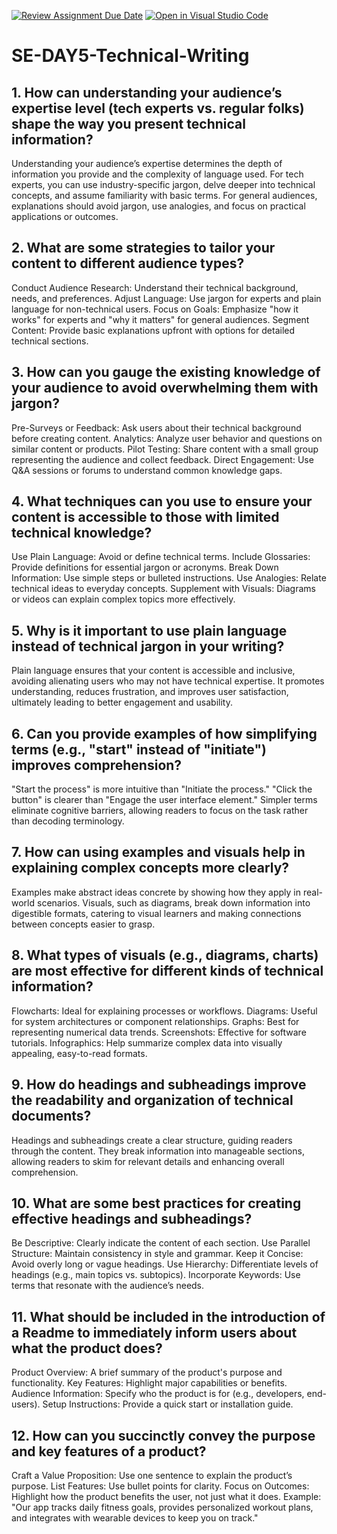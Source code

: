 [![Review Assignment Due Date](https://classroom.github.com/assets/deadline-readme-button-22041afd0340ce965d47ae6ef1cefeee28c7c493a6346c4f15d667ab976d596c.svg)](https://classroom.github.com/a/zsAR-pyY)
[![Open in Visual Studio Code](https://classroom.github.com/assets/open-in-vscode-2e0aaae1b6195c2367325f4f02e2d04e9abb55f0b24a779b69b11b9e10269abc.svg)](https://classroom.github.com/online_ide?assignment_repo_id=17213141&assignment_repo_type=AssignmentRepo)
# SE-DAY5-Technical-Writing
## 1. How can understanding your audience’s expertise level (tech experts vs. regular folks) shape the way you present technical information?
Understanding your audience’s expertise determines the depth of information you provide and the complexity of language used. For tech experts, you can use industry-specific jargon, delve deeper into technical concepts, and assume familiarity with basic terms. For general audiences, explanations should avoid jargon, use analogies, and focus on practical applications or outcomes.


## 2. What are some strategies to tailor your content to different audience types?
Conduct Audience Research: Understand their technical background, needs, and preferences.
Adjust Language: Use jargon for experts and plain language for non-technical users.
Focus on Goals: Emphasize "how it works" for experts and "why it matters" for general audiences.
Segment Content: Provide basic explanations upfront with options for detailed technical sections.

## 3. How can you gauge the existing knowledge of your audience to avoid overwhelming them with jargon?
Pre-Surveys or Feedback: Ask users about their technical background before creating content.
Analytics: Analyze user behavior and questions on similar content or products.
Pilot Testing: Share content with a small group representing the audience and collect feedback.
Direct Engagement: Use Q&A sessions or forums to understand common knowledge gaps.


## 4. What techniques can you use to ensure your content is accessible to those with limited technical knowledge?
Use Plain Language: Avoid or define technical terms.
Include Glossaries: Provide definitions for essential jargon or acronyms.
Break Down Information: Use simple steps or bulleted instructions.
Use Analogies: Relate technical ideas to everyday concepts.
Supplement with Visuals: Diagrams or videos can explain complex topics more effectively.

## 5. Why is it important to use plain language instead of technical jargon in your writing?
Plain language ensures that your content is accessible and inclusive, avoiding alienating users who may not have technical expertise. It promotes understanding, reduces frustration, and improves user satisfaction, ultimately leading to better engagement and usability.


## 6. Can you provide examples of how simplifying terms (e.g., "start" instead of "initiate") improves comprehension?
"Start the process" is more intuitive than "Initiate the process."
"Click the button" is clearer than "Engage the user interface element." Simpler terms eliminate cognitive barriers, allowing readers to focus on the task rather than decoding terminology.

## 7. How can using examples and visuals help in explaining complex concepts more clearly?
Examples make abstract ideas concrete by showing how they apply in real-world scenarios. Visuals, such as diagrams, break down information into digestible formats, catering to visual learners and making connections between concepts easier to grasp.
## 8. What types of visuals (e.g., diagrams, charts) are most effective for different kinds of technical information?
Flowcharts: Ideal for explaining processes or workflows.
Diagrams: Useful for system architectures or component relationships.
Graphs: Best for representing numerical data trends.
Screenshots: Effective for software tutorials.
Infographics: Help summarize complex data into visually appealing, easy-to-read formats.

## 9. How do headings and subheadings improve the readability and organization of technical documents?
Headings and subheadings create a clear structure, guiding readers through the content. They break information into manageable sections, allowing readers to skim for relevant details and enhancing overall comprehension.
## 10. What are some best practices for creating effective headings and subheadings?
Be Descriptive: Clearly indicate the content of each section.
Use Parallel Structure: Maintain consistency in style and grammar.
Keep it Concise: Avoid overly long or vague headings.
Use Hierarchy: Differentiate levels of headings (e.g., main topics vs. subtopics).
Incorporate Keywords: Use terms that resonate with the audience’s needs.
## 11. What should be included in the introduction of a Readme to immediately inform users about what the product does?
Product Overview: A brief summary of the product's purpose and functionality.
Key Features: Highlight major capabilities or benefits.
Audience Information: Specify who the product is for (e.g., developers, end-users).
Setup Instructions: Provide a quick start or installation guide.

## 12. How can you succinctly convey the purpose and key features of a product?
Craft a Value Proposition: Use one sentence to explain the product’s purpose.
List Features: Use bullet points for clarity.
Focus on Outcomes: Highlight how the product benefits the user, not just what it does. Example: "Our app tracks daily fitness goals, provides personalized workout plans, and integrates with wearable devices to keep you on track."







